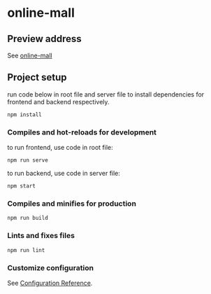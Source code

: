 # online-mall

## Preview address
See  [online-mall](http://47.102.222.157:3000/#/)


## Project setup
run code below in root file and server file to install dependencies for frontend and backend respectively.
```
npm install
```

### Compiles and hot-reloads for development
to run frontend, use code in root file: 
```
npm run serve
```

to run backend, use code in server file: 
```
npm start
```

### Compiles and minifies for production
```
npm run build
```

### Lints and fixes files
```
npm run lint
```

### Customize configuration
See [Configuration Reference](https://cli.vuejs.org/config/).
